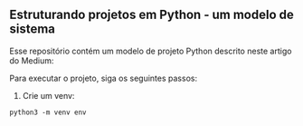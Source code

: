 ## Estruturando projetos em Python - um modelo de sistema

Esse repositório contém um modelo de projeto Python descrito neste artigo do Medium:

Para executar o projeto, siga os seguintes passos:

1. Crie um venv:

`python3 -m venv env`